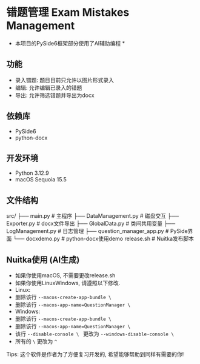 # 错题管理 Exam Mistakes Management​

* 本项目的PySide6框架部分使用了AI辅助编程 *

## 功能
 - 录入错题: 题目目前只允许以图片形式录入
 - 编辑: 允许编辑已录入的错题
 - 导出: 允许筛选错题并导出为docx

## 依赖库
 - PySide6
 - python-docx

## 开发环境
 - Python 3.12.9
 - macOS Sequoia 15.5

## 文件结构
src/
├── main.py                   # 主程序
├── DataManagement.py         # 磁盘交互
├── Exporter.py               # docx文件导出
├── GlobalData.py             # 类间共用变量
├── LogManagement.py          # 日志管理
├── question_manager_app.py   # PySide界面
└── docxdemo.py               # python-docx使用demo
release.sh                    # Nuitka发布脚本

## Nuitka使用 (AI生成)
 - 如果你使用macOS, 不需要更改release.sh
 - 如果你使用LinuxWindows, 请遵照以下修改.
 - Linux:
 - 删除该行 ```--macos-create-app-bundle \```
 - 删除该行 ```--macos-app-name=QuestionManager \```
 - Windows:
 - 删除该行 ```--macos-create-app-bundle \```
 - 删除该行 ```--macos-app-name=QuestionManager \```
 - 该行 ```--disable-console \ ``` 更改为 ```--windows-disable-console \ ```
 - 所有的 ```\``` 更改为 ```^```


Tips: 这个软件是作者为了方便复习开发的, 希望能够帮助到同样有需要的你!